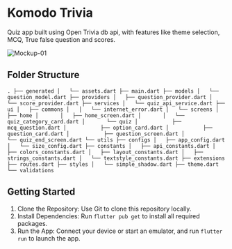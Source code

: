 # Komodo Trivia

Quiz app built using Open Trivia db api, with features like theme selection, MCQ, True false question and scores.

![Mockup-01](https://github.com/s4nk37/komodotrivia/assets/44511437/bc4f31fd-2096-41d5-abd2-1d7aec1b5c11)

## Folder Structure

`.
├── generated
│   └── assets.dart
├── main.dart
├── models
│   └── question_model.dart
├── providers
│   ├── question_provider.dart
│   └── score_provider.dart
├── services
│   └── quiz_api_service.dart
├── ui
│   ├── commons
│   │   └── internet_error.dart
│   └── screens
│       ├── home
│       │   ├── home_screen.dart
│       │   └── quiz_category_card.dart
│       └── quiz
│           ├── mcq_question.dart
│           ├── option_card.dart
│           ├── question_card.dart
│           ├── question_screen.dart
│           └── quiz_end_screen.dart
└── utils
├── configs
│   ├── app_config.dart
│   └── size_config.dart
├── constants
│   ├── api_constants.dart
│   ├── colors_constants.dart
│   ├── layout_constants.dart
│   ├── strings_constants.dart
│   └── textstyle_constants.dart
├── extensions
├── routes.dart
├── styles
│   └── simple_shadow.dart
├── theme.dart
└── validations`


## Getting Started

1) Clone the Repository: Use Git to clone this repository locally.
2) Install Dependencies: Run `flutter pub get` to install all required packages.
3) Run the App: Connect your device or start an emulator, and run `flutter run` to launch the app.


